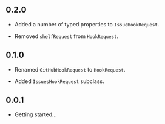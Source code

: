 ## 0.2.0

* Added a number of typed properties to `IssueHookRequest`.

* Removed `shelfRequest` from `HookRequest`.

## 0.1.0

* Renamed `GitHubHookRequest` to `HookRequest`.

* Added `IssuesHookRequest` subclass.

## 0.0.1

- Getting started...
